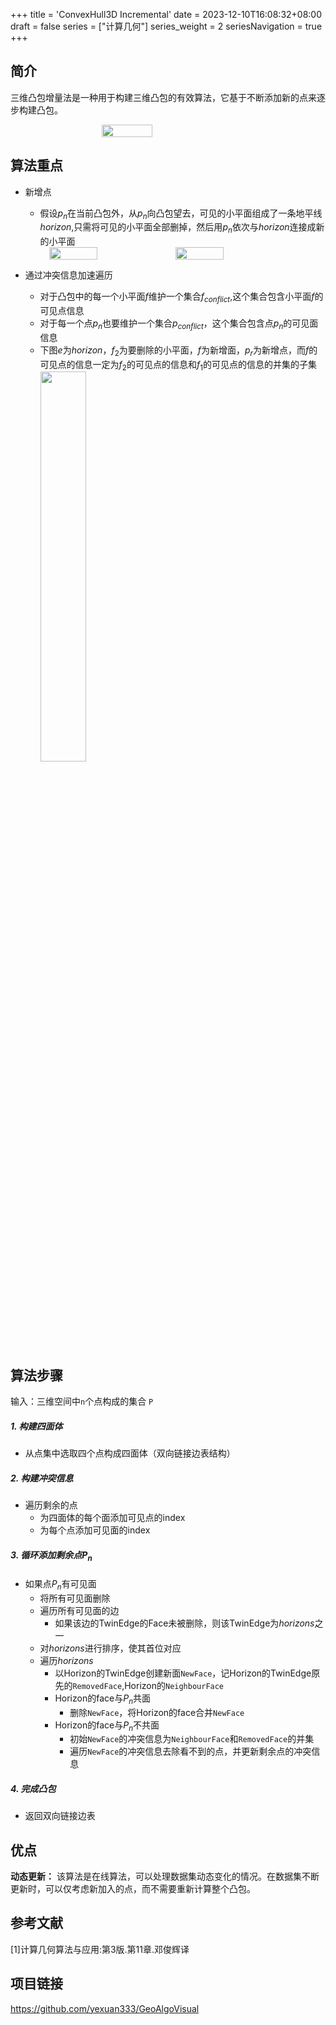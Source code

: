 +++
title = 'ConvexHull3D Incremental'
date = 2023-12-10T16:08:32+08:00
draft = false
series = ["计算几何"]
series_weight = 2
seriesNavigation = true
+++

## 简介
三维凸包增量法是一种用于构建三维凸包的有效算法，它基于不断添加新的点来逐步构建凸包。
  <div style="display: flex; justify-content: center;">
  <image src="/Geometry/Incremental.gif"  style="width: 40%; height: auto; margin-right: 10px;">
  </div>

## 算法重点
- 新增点
  - 假设$p_n$在当前凸包外，从$p_n$向凸包望去，可见的小平面组成了一条地平线$horizon$,只需将可见的小平面全部删掉，然后用$p_n$依次与$horizon$连接成新的小平面
  <div style="display: flex; justify-content: center;">
  <image src="/Geometry/horizon.png"  style="width: 40%; height: auto; margin-right: 10px;">
  <image src="/Geometry/addNewPoint.png"  style="width: 40%; height: auto; margin-right: 10px;">
  </div>

- 通过冲突信息加速遍历
  - 对于凸包中的每一个小平面$f$维护一个集合$f_{conflict}$,这个集合包含小平面$f$的可见点信息
  - 对于每一个点$p_n$也要维护一个集合$p_{conflict}$，这个集合包含点$p_n$的可见面信息
  - 下图$e$为$horizon$，$f_2$为要删除的小平面，$f$为新增面，$p_r$为新增点，而$f$的可见点的信息一定为$f_2$的可见点的信息和$f_1$的可见点的信息的并集的子集
    <image src="/Geometry/conflict.png"  style="width: 40%; height: auto;">

## 算法步骤
输入：三维空间中`n`个点构成的集合 `P`
##### 1. 构建四面体
- 从点集中选取四个点构成四面体（双向链接边表结构）

##### 2. 构建冲突信息
- 遍历剩余的点
  - 为四面体的每个面添加可见点的index
  - 为每个点添加可见面的index

##### 3. 循环添加剩余点$P_n$
- 如果点$P_n$有可见面
  - 将所有可见面删除
  - 遍历所有可见面的边
    - 如果该边的TwinEdge的Face未被删除，则该TwinEdge为$horizons$之一
  - 对$horizons$进行排序，使其首位对应
  - 遍历$horizons$
    - 以Horizon的TwinEdge创建新面`NewFace`，记Horizon的TwinEdge原先的`RemovedFace`,Horizon的`NeighbourFace`
    - Horizon的face与$P_n$共面
      - 删除`NewFace`，将Horizon的face合并`NewFace`
    - Horizon的face与$P_n$不共面
      - 初始`NewFace`的冲突信息为`NeighbourFace`和`RemovedFace`的并集
      - 遍历`NewFace`的冲突信息去除看不到的点，并更新剩余点的冲突信息

##### 4. 完成凸包
- 返回双向链接边表

## 优点
**动态更新：** 该算法是在线算法，可以处理数据集动态变化的情况。在数据集不断更新时，可以仅考虑新加入的点，而不需要重新计算整个凸包。

## 参考文献
[1]计算几何算法与应用:第3版.第11章.邓俊辉译
## 项目链接
https://github.com/yexuan333/GeoAlgoVisual